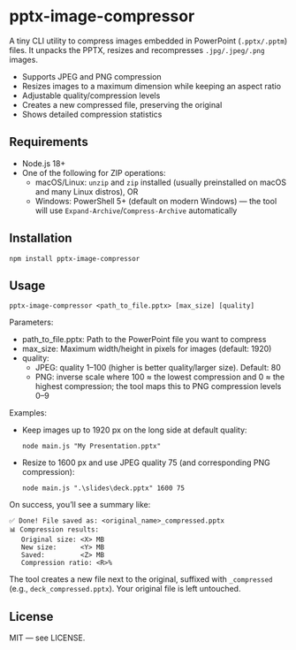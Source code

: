 # pptx-image-compressor

A tiny CLI utility to compress images embedded in PowerPoint (`.pptx/.pptm`) files. It unpacks the PPTX, resizes and recompresses `.jpg/.jpeg/.png` images.

- Supports JPEG and PNG compression
- Resizes images to a maximum dimension while keeping an aspect ratio
- Adjustable quality/compression levels
- Creates a new compressed file, preserving the original
- Shows detailed compression statistics

## Requirements

- Node.js 18+
- One of the following for ZIP operations:
  - macOS/Linux: `unzip` and `zip` installed (usually preinstalled on macOS and many Linux distros), OR
  - Windows: PowerShell 5+ (default on modern Windows) — the tool will use `Expand-Archive`/`Compress-Archive` automatically

## Installation

```
npm install pptx-image-compressor
```

## Usage

```
pptx-image-compressor <path_to_file.pptx> [max_size] [quality]
```

Parameters:

- path_to_file.pptx: Path to the PowerPoint file you want to compress
- max_size: Maximum width/height in pixels for images (default: 1920)
- quality:
  - JPEG: quality 1–100 (higher is better quality/larger size). Default: 80
  - PNG: inverse scale where 100 ≈ the lowest compression and 0 ≈ the highest compression; the tool maps this to PNG compression levels 0–9

Examples:

- Keep images up to 1920 px on the long side at default quality:
  ```
  node main.js "My Presentation.pptx"
  ```

- Resize to 1600 px and use JPEG quality 75 (and corresponding PNG compression):
  ```
  node main.js ".\slides\deck.pptx" 1600 75
  ```

On success, you’ll see a summary like:

```
✅ Done! File saved as: <original_name>_compressed.pptx
📊 Compression results:
   Original size: <X> MB
   New size:      <Y> MB
   Saved:         <Z> MB
   Compression ratio: <R>%
```

The tool creates a new file next to the original, suffixed with `_compressed` (e.g., `deck_compressed.pptx`). Your original file is left untouched.

## License

MIT — see LICENSE.
